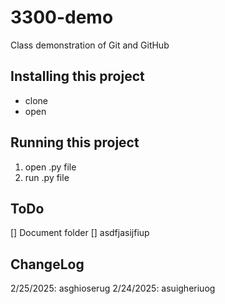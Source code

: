 # 3300-demo

Class demonstration of Git and GitHub

## Installing this project

- clone
- open

## Running this project

1. open .py file
2. run .py file

## ToDo

[] Document folder
[] asdfjasijfiup

## ChangeLog

2/25/2025: asghioserug
2/24/2025: asuigheriuog
